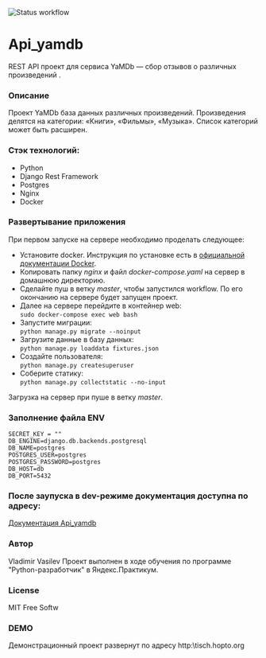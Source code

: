![Status workflow](https://github.com/vasilevva/yamdb_final/actions/workflows/yamdb_workflow.yml/badge.svg)

# Api_yamdb
REST API проект для сервиса YaMDb — сбор отзывов о различных произведений .

### Описание 
Проект YaMDb база данных различных произведений. Произведения делятся на категории: «Книги», «Фильмы», «Музыка».
Список категорий может быть расширен. 


### Стэк технологий:
- Python
- Django Rest Framework
- Postgres
- Nginx
- Docker

### Развертывание приложения

При первом запуске на сервере необходимо проделать следующее:
- Установите docker. Инструкция по установке есть 
в [официальной документации Docker](https://docs.docker.com).
- Копировать папку *nginx* и файл *docker-compose.yaml* на сервер в домашнюю директорию.
- Сделайте пуш в ветку *master*, чтобы запустился workflow. 
  По его окончанию на сервере будет запущен проект.
- Далее на сервере перейдите в контейнер web:   
```sudo docker-compose exec web bash```
- Запустите миграции:  
```python manage.py migrate --noinput```
- Загрузите данные в базу данных:  
```python manage.py loaddata fixtures.json```
- Создайте пользователя:  
```python manage.py createsuperuser```
- Соберите статику:  
```python manage.py collectstatic --no-input```

Загрузка на сервер при пуше в ветку *master*.
### Заполнение файла ENV
```
SECRET_KEY = ""
DB_ENGINE=django.db.backends.postgresql 
DB_NAME=postgres
POSTGRES_USER=postgres
POSTGRES_PASSWORD=postgres
DB_HOST=db
DB_PORT=5432
```
### После заупуска в dev-режиме документация доступна по адресу:
[Документация Api_yamdb](http://127.0.0.1:8000/redoc/)

### Автор
Vladimir Vasilev
Проект выполнен в ходе обучения по программе "Python-разработчик" в Яндекс.Практикум.

### License
MIT
Free Softw

### DEMO
Демонстрационный проект развернут по адресу http:\\tisch.hopto.org
